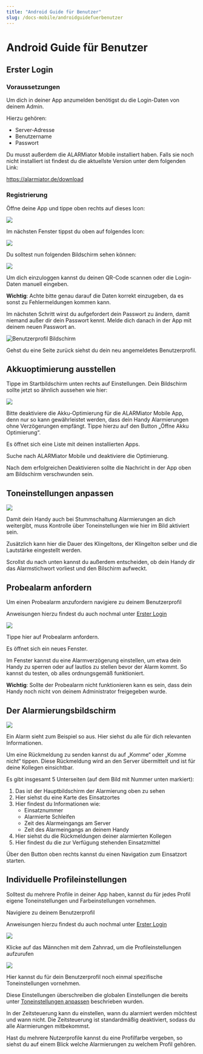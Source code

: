 ```yaml
---
title: "Android Guide für Benutzer"
slug: /docs-mobile/androidguidefuerbenutzer
---
```


# Android Guide für Benutzer

## Erster Login



### Voraussetzungen



Um dich in deiner App anzumelden benötigst du die Login-Daten von deinem Admin.



Hierzu gehören:



* Server-Adresse
* Benutzername
* Passwort



Du musst außerdem die ALARMiator Mobile installiert haben. Falls sie noch nicht installiert ist findest du die aktuellste Version unter dem folgenden Link:



https://alarmiator.de/download



### Registrierung



Öffne deine App und tippe oben rechts auf dieses Icon:


![](/img/Bild1.png)



Im nächsten Fenster tippst du oben auf folgendes Icon:


![](/img/Bild2.png)



Du solltest nun folgenden Bildschirm sehen können:



![](/img/WhatsApp-Image-2021-12-20-at-15.02.25-13-edited.jpeg)

Um dich einzuloggen kannst du deinen QR-Code scannen oder die Login-Daten manuell eingeben.



**Wichtig**: Achte bitte genau darauf die Daten korrekt einzugeben, da es sonst zu Fehlermeldungen kommen kann.



Im nächsten Schritt wirst du aufgefordert dein Passwort zu ändern, damit niemand außer dir dein Passwort kennt. Melde dich danach in der App mit deinem neuen Passwort an.



![Benutzerprofil Bildschirm](/img/WhatsApp-Image-2021-12-20-at-15.02.25-11-528x1024.jpeg)

Gehst du eine Seite zurück siehst du dein neu angemeldetes Benutzerprofil.



## Akkuoptimierung ausstellen



Tippe im Startbildschirm unten rechts auf Einstellungen. Dein Bildschirm sollte jetzt so ähnlich aussehen wie hier:



![](/img/WhatsApp-Image-2021-12-20-at-15.02.25-6-527x1024.jpeg)

Bitte deaktiviere die Akku-Optimierung für die ALARMiator Mobile App, denn nur so kann gewährleistet werden, dass dein Handy Alarmierungen ohne Verzögerungen empfängt. Tippe hierzu auf den Button „Öffne Akku Optimierung“.



Es öffnet sich eine Liste mit deinen installierten Apps.



Suche nach ALARMiator Mobile und deaktiviere die Optimierung.



Nach dem erfolgreichen Deaktivieren sollte die Nachricht in der App oben am Bildschirm verschwunden sein.



## Toneinstellungen anpassen



![](/img/WhatsApp-Image-2021-12-20-at-15.02.25-8-528x1024.jpeg)

Damit dein Handy auch bei Stummschaltung Alarmierungen an dich weitergibt, muss Kontrolle über Toneinstellungen wie hier im Bild aktiviert sein.



Zusätzlich kann hier die Dauer des Klingeltons, der Klingelton selber und die Lautstärke eingestellt werden.



Scrollst du nach unten kannst du außerdem entscheiden, ob dein Handy dir das Alarmstichwort vorliest und den Bilschirm aufweckt.



## Probealarm anfordern



Um einen Probealarm anzufordern navigiere zu deinem Benutzerprofil



Anweisungen hierzu findest du auch nochmal unter [Erster Login](#ErsterLoginAndroid)



![](/img/WhatsApp-Image-2021-12-20-at-15.02.25-11-528x1024.jpeg)

Tippe hier auf Probealarm anfordern.



Es öffnet sich ein neues Fenster.



Im Fenster kannst du eine Alarmverzögerung einstellen, um etwa dein Handy zu sperren oder auf lautlos zu stellen bevor der Alarm kommt. So kannst du testen, ob alles ordnungsgemäß funktioniert.



**Wichtig**: Sollte der Probealarm nicht funktionieren kann es sein, dass dein Handy noch nicht von deinem Administrator freigegeben wurde.



## Der Alarmierungsbildschirm



![](/img/Bild4-530x1024.jpg)

Ein Alarm sieht zum Beispiel so aus. Hier siehst du alle für dich relevanten Informationen.



Um eine Rückmeldung zu senden kannst du auf „Komme“ oder „Komme nicht“ tippen. Diese Rückmeldung wird an den Server übermittelt und ist für deine Kollegen einsichtbar.



Es gibt insgesamt 5 Unterseiten (auf dem Bild mit Nummer unten markiert):



1. Das ist der Hauptbildschirm der Alarmierung oben zu sehen
2. Hier siehst du eine Karte des Einsatzortes
3. Hier findest du Informationen wie:
   * Einsatznummer
   * Alarmierte Schleifen
   * Zeit des Alarmeingangs am Server
   * Zeit des Alarmeingangs an deinem Handy
4. Hier siehst du die Rückmeldungen deiner alarmierten Kollegen
5. Hier findest du die zur Verfügung stehenden Einsatzmittel



Über den Button oben rechts kannst du einen Navigation zum Einsatzort starten.



## Individuelle Profileinstellungen



Solltest du mehrere Profile in deiner App haben, kannst du für jedes Profil eigene Toneinstellungen und Farbeinstellungen vornehmen.



Navigiere zu deinem Benutzerprofil



Anweisungen hierzu findest du auch nochmal unter [Erster Login](#ErsterLoginAndroid)



![](/img/WhatsApp-Image-2021-12-20-at-15.02.25-11-528x1024.jpeg)

Klicke auf das Männchen mit dem Zahnrad, um die Profileinstellungen aufzurufen



![](/img/WhatsApp-Image-2021-12-20-at-15.02.25-2-edited.jpeg)

Hier kannst du für dein Benutzerprofil noch einmal spezifische Toneinstellungen vornehmen.



Diese Einstellungen überschreiben die globalen Einstellungen die bereits unter [Toneinstellungen anpassen](#GlobaleToneinstellungenAndroid) beschrieben wurden.



In der Zeitsteuerung kann du einstellen, wann du alarmiert werden möchtest und wann nicht. Die Zeitsteuerung ist standardmäßig deaktiviert, sodass du alle Alarmierungen mitbekommst.



Hast du mehrere Nutzerprofile kannst du eine Profilfarbe vergeben, so siehst du auf einem Blick welche Alarmierungen zu welchem Profil gehören.